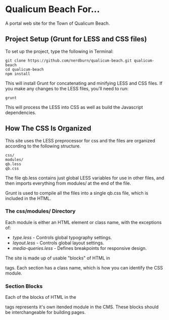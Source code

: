 Qualicum Beach For...
=====================

A portal web site for the Town of Qualicum Beach. 

## Project Setup (Grunt for LESS and CSS files)

To set up the project, type the following in Terminal:

    git clone https://github.com/nerdburn/qualicum-beach.git qualicum-beach
    cd qualicum-beach
    npm install

This will install Grunt for concatenating and minifying LESS and CSS files. If you make any changes to the LESS files, you'll need to run:

    grunt
    
This will process the LESS into CSS as well as build the Javascript dependencies.
        
## How The CSS Is Organized

This site uses the LESS preprocessor for css and the files are organized according to the following structure. 

    css/
    modules/
    qb.less
    qb.css

The file qb.less contains just global LESS variables for use in other files, and then imports everything from modules/ at the end of the file. 

Grunt is used to compile all the files into a single qb.css file, which is included in the HTML.

### The css/modules/ Directory

Each module is either an HTML element or class name, with the exceptions of:

- *type.less* - Controls global typography settings.    
- *layout.less* - Controls global layout settings.
- *media-queries.less* - Defines breakpoints for responsive design.

The site is made up of usable "blocks" of HTML in <section> tags. Each section has a class name, which is how you can identify the CSS module.
    
### Section Blocks

Each of the blocks of HTML in the <section> tags represents it's own itended module in the CMS. These blocks should be interchangeable for building pages.